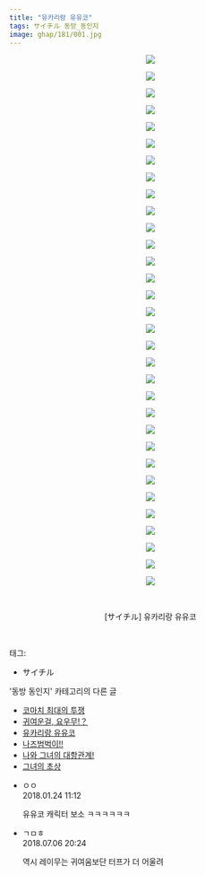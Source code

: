 ```yaml
---
title: "유카리랑 유유코"
tags: サイチル 동방_동인지
image: ghap/181/001.jpg
---
```

<div class="article">
<p style="text-align: center; clear: none; float: none;"><img src="{{ site.nasurl }}/ghap/181/001.jpg"/></p>
<p style="text-align: center; clear: none; float: none;"><img src="{{ site.nasurl }}/ghap/181/002.jpg"/></p>
<p style="text-align: center; clear: none; float: none;"><img src="{{ site.nasurl }}/ghap/181/003.jpg"/></p>
<p style="text-align: center; clear: none; float: none;"><img src="{{ site.nasurl }}/ghap/181/004.jpg"/></p>
<p style="text-align: center; clear: none; float: none;"><img src="{{ site.nasurl }}/ghap/181/005.jpg"/></p>
<p style="text-align: center; clear: none; float: none;"><img src="{{ site.nasurl }}/ghap/181/006.jpg"/></p>
<p style="text-align: center; clear: none; float: none;"><img src="{{ site.nasurl }}/ghap/181/007.jpg"/></p>
<p style="text-align: center; clear: none; float: none;"><img src="{{ site.nasurl }}/ghap/181/008.jpg"/></p>
<p style="text-align: center; clear: none; float: none;"><img src="{{ site.nasurl }}/ghap/181/009.jpg"/></p>
<p style="text-align: center; clear: none; float: none;"><img src="{{ site.nasurl }}/ghap/181/010.jpg"/></p>
<p style="text-align: center; clear: none; float: none;"><img src="{{ site.nasurl }}/ghap/181/011.jpg"/></p>
<p style="text-align: center; clear: none; float: none;"><img src="{{ site.nasurl }}/ghap/181/012.jpg"/></p>
<p style="text-align: center; clear: none; float: none;"><img src="{{ site.nasurl }}/ghap/181/013.jpg"/></p>
<p style="text-align: center; clear: none; float: none;"><img src="{{ site.nasurl }}/ghap/181/014.jpg"/></p>
<p style="text-align: center; clear: none; float: none;"><img src="{{ site.nasurl }}/ghap/181/015.jpg"/></p>
<p style="text-align: center; clear: none; float: none;"><img src="{{ site.nasurl }}/ghap/181/016.jpg"/></p>
<p style="text-align: center; clear: none; float: none;"><img src="{{ site.nasurl }}/ghap/181/017.jpg"/></p>
<p style="text-align: center; clear: none; float: none;"><img src="{{ site.nasurl }}/ghap/181/018.jpg"/></p>
<p style="text-align: center; clear: none; float: none;"><img src="{{ site.nasurl }}/ghap/181/019.jpg"/></p>
<p style="text-align: center; clear: none; float: none;"><img src="{{ site.nasurl }}/ghap/181/020.jpg"/></p>
<p style="text-align: center; clear: none; float: none;"><img src="{{ site.nasurl }}/ghap/181/021.jpg"/></p>
<p style="text-align: center; clear: none; float: none;"><img src="{{ site.nasurl }}/ghap/181/022.jpg"/></p>
<p style="text-align: center; clear: none; float: none;"><img src="{{ site.nasurl }}/ghap/181/023.jpg"/></p>
<p style="text-align: center; clear: none; float: none;"><img src="{{ site.nasurl }}/ghap/181/024.jpg"/></p>
<p style="text-align: center; clear: none; float: none;"><img src="{{ site.nasurl }}/ghap/181/025.jpg"/></p>
<p style="text-align: center; clear: none; float: none;"><img src="{{ site.nasurl }}/ghap/181/026.jpg"/></p>
<p style="text-align: center; clear: none; float: none;"><img src="{{ site.nasurl }}/ghap/181/027.jpg"/></p>
<p style="text-align: center; clear: none; float: none;"><img src="{{ site.nasurl }}/ghap/181/028.jpg"/></p>
<p style="text-align: center; clear: none; float: none;"><img src="{{ site.nasurl }}/ghap/181/029.jpg"/></p>
<p style="text-align: center; clear: none; float: none;"><img src="{{ site.nasurl }}/ghap/181/030.jpg"/></p>
<p style="text-align: center; clear: none; float: none;"><img src="{{ site.nasurl }}/ghap/181/031.jpg"/></p>
<p style="text-align: center; clear: none; float: none;"><img src="{{ site.nasurl }}/ghap/181/032.jpg"/></p>
<p style="text-align: center; clear: none; float: none;"><br/></p>
<p style="text-align: center; clear: none; float: none;">[サイチル] 유카리랑 유유코</p>
<p><br/></p>
</div><div class="tagTrail">
<p>태그: </p>
<ul>
<li>サイチル</li>
</ul>
</div><div class="another">
<p>'동방 동인지' 카테고리의 다른 글</p>
<ul>
<li><a href="/2016-06-18-ghap_183">코마치 최대의 투쟁</a></li>
<li><a href="/2016-06-18-ghap_182">귀여운걸, 요우무!？</a></li>
<li><a href="/2016-06-18-ghap_181">유카리랑 유유코</a></li>
<li><a href="/2016-06-18-ghap_180">나즈범벅이!!</a></li>
<li><a href="/2016-06-18-ghap_179">나와 그녀의 대항관계!</a></li>
<li><a href="/2016-06-18-ghap_178">그녀의 초상</a></li>
</ul>
</div><div class="cb_module cb_fluid">
<div class="cb_wrt cb_profile">
<div class="comment">
<ul>
<li class="cb_thumb_off" id="comment15181718">
<div class="cb_comment_area">
<div class="cb_info_area">
<div class="cb_section">
<span class="cb_nick_name">ㅇㅇ</span>
</div>
<div class="cb_section">
<span class="cb_date">2018.01.24 11:12 </span>
</div>
</div>
<div class="cb_dsc_comment">
<p class="cb_dsc">
											유유코 캐릭터 보소 ㅋㅋㅋㅋㅋㅋ
										</p>
</div>
</div></li>
<li class="cb_thumb_off" id="comment15281638">
<div class="cb_comment_area">
<div class="cb_info_area">
<div class="cb_section">
<span class="cb_nick_name">ㄱㅁㅎ</span>
</div>
<div class="cb_section">
<span class="cb_date">2018.07.06 20:24 </span>
</div>
</div>
<div class="cb_dsc_comment">
<p class="cb_dsc">
											역시 레이무는 귀여움보단 터프가 더 어울려
										</p>
</div>
</div></li>
</ul>
</div>
</div><!-- commentList close -->
</div>
<br/>
<p id="refer"></p>
<br/>
